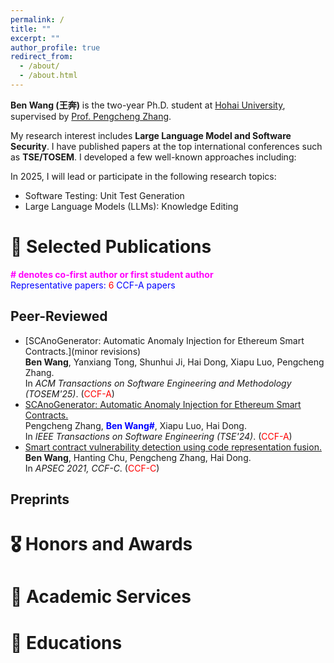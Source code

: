 ```yaml
---
permalink: /
title: ""
excerpt: ""
author_profile: true
redirect_from: 
  - /about/
  - /about.html
---
```


<span class='anchor' id='about-me'></span>

**Ben Wang (王奔)** is the two-year Ph.D. student at [Hohai University](https://en.hhu.edu.cn/), supervised by [Prof. Pengcheng Zhang](https://cies.hhu.edu.cn/2024/0521/c21523a280135/page.htm). 

My research interest includes **Large Language Model and Software Security**. I have published papers at the top international conferences such as **TSE/TOSEM**. I developed a few well-known approaches including:

In 2025, I will lead or participate in the following research topics:
- Software Testing: Unit Test Generation
- Large Language Models (LLMs): Knowledge Editing


# 📝 Selected Publications
<!-- **\# denotes co-first author or first student author** -->
<span style="color:#ff00fc">**\# denotes co-first author or first student author**</span>  
<span style="color:blue">Representative papers:</span> <span style="color:red">6</span> <span style="color:blue">CCF-A papers</span>

<!-- <div class='paper-box'><div class='paper-box-image'><div><div class="badge">CVPR 2016</div><img src='images/500x300.png' alt="sym" width="100%"></div></div>
<div class='paper-box-text' markdown="1">

[Deep Residual Learning for Image Recognition](https://openaccess.thecvf.com/content_cvpr_2016/papers/He_Deep_Residual_Learning_CVPR_2016_paper.pdf)

**Kaiming He**, Xiangyu Zhang, Shaoqing Ren, Jian Sun

[**Project**](https://scholar.google.com/citations?view_op=view_citation&hl=zh-CN&user=DhtAFkwAAAAJ&citation_for_view=DhtAFkwAAAAJ:ALROH1vI_8AC) <strong><span class='show_paper_citations' data='DhtAFkwAAAAJ:ALROH1vI_8AC'></span></strong>
- Lorem ipsum dolor sit amet, consectetur adipiscing elit. Vivamus ornare aliquet ipsum, ac tempus justo dapibus sit amet. 
</div>
</div> -->

## Peer-Reviewed
- [SCAnoGenerator: Automatic Anomaly Injection for Ethereum Smart Contracts.](minor revisions)<br>
  **Ben Wang**, Yanxiang Tong, Shunhui Ji, Hai Dong, Xiapu Luo, Pengcheng Zhang.<br>
  In *ACM Transactions on Software Engineering and Methodology (TOSEM'25)*. (<span style="color:red">CCF-A</span>)
- [SCAnoGenerator: Automatic Anomaly Injection for Ethereum Smart Contracts.](https://titan.csit.rmit.edu.au/~e13322/hai_dong/papers/TSE_SCAnoGenerator.pdf)<br>
  Pengcheng Zhang, <span style="color: blue;">**Ben Wang\#**</span>, Xiapu Luo, Hai Dong.<br>
  In *IEEE Transactions on Software Engineering (TSE'24)*. (<span style="color:red">CCF-A</span>)
- [Smart contract vulnerability detection using code representation fusion.](https://titan.csit.rmit.edu.au/~e13322/hai_dong/papers/APSEC_2021.pdf)<br>
  **Ben Wang**, Hanting Chu, Pengcheng Zhang, Hai Dong.<br>
  In *APSEC 2021, CCF-C*. (<span style="color:red">CCF-C</span>)
<!-- - [Automatic Commit Range Identification of Untagged Version](https://ieeexplore.ieee.org/abstract/document/10967335), Yan Zhu, Lingfeng Bao, Chengjie Chen, Lexiao Zhang, <span style="color: blue;">**Xin Yin**</span>, Chao Ni, **APSEC 2024, CCF-C** -->
<!-- - [FVA: Assessing Function-Level Vulnerability by Integrating Flow-Sensitive Structure and Code Statement Semantic](https://ieeexplore.ieee.org/abstract/document/10174072), Chao Ni, Liyu Shen, Wei Wang, Xiang Chen, <span style="color: blue;">**Xin Yin**</span>, Lexiao Zhang, **ICPC 2023, CCF-B** -->
<!-- - [Spatio-temporal aware knowledge graph embedding for recommender systems](https://ieeexplore.ieee.org/abstract/document/10070740), Liu Yang, <span style="color: blue;">**Xin Yin\#**</span>, Jun Long, Tingxuan Chen, Jie Zhao, Wenti Huang, **ISPA 2022, CCF-C** -->

## Preprints


# 🎖 Honors and Awards


# 💬 Academic Services


# 📖 Educations


<!-- # 💬 Invited Talks


# 💻 Internships

